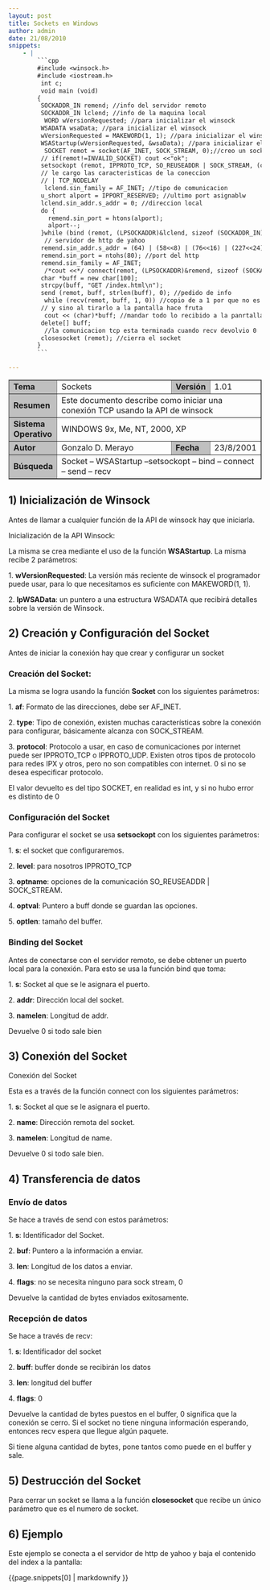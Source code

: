 ```yaml
---
layout: post
title: Sockets en Windows
author: admin
date: 21/08/2010
snippets: 
    - |
        ```cpp
        #include <winsock.h>
        #include <iostream.h>
         int c;
         void main (void)
        {
         SOCKADDR_IN remend; //info del servidor remoto
         SOCKADDR_IN lclend; //info de la maquina local
          WORD wVersionRequested; //para inicializar el winsock
         WSADATA wsaData; //para inicializar el winsock
         wVersionRequested = MAKEWORD(1, 1); //para inicializar el winsock
         WSAStartup(wVersionRequested, &wsaData); //para inicializar el winsock
          SOCKET remot = socket(AF_INET, SOCK_STREAM, 0);//creo un socket
         // if(remot!=INVALID_SOCKET) cout <<"ok";
         setsockopt (remot, IPPROTO_TCP, SO_REUSEADDR | SOCK_STREAM, (char*)&c, sizeof(int));
         // le cargo las caracteristicas de la coneccion
         // | TCP_NODELAY
          lclend.sin_family = AF_INET; //tipo de comunicacion
         u_short alport = IPPORT_RESERVED; //ultimo port asignablw
         lclend.sin_addr.s_addr = 0; //direccion local
         do {
           remend.sin_port = htons(alport);
           alport--;
         }while (bind (remot, (LPSOCKADDR)&lclend, sizeof (SOCKADDR_IN)) != 0);
          // servidor de http de yahoo
         remend.sin_addr.s_addr = (64) | (58<<8) | (76<<16) | (227<<24);
         remend.sin_port = ntohs(80); //port del http
         remend.sin_family = AF_INET;
          /*cout <<*/ connect(remot, (LPSOCKADDR)&remend, sizeof (SOCKADDR_IN)); //conectarse
         char *buff = new char[100];
         strcpy(buff, "GET /index.html\n");
         send (remot, buff, strlen(buff), 0); //pedido de info
          while (recv(remot, buff, 1, 0)) //copio de a 1 por que no es un string
         // y sino al tirarlo a la pantalla hace fruta
          cout << (char)*buff; //mandar todo lo recibido a la panrtalla
         delete[] buff;
          //la comunicacion tcp esta terminada cuando recv devolvio 0
         closesocket (remot); //cierra el socket
        }
        ```

---
```

<div class="entry-content">
						<table border="1">
<tbody>
<tr>
<td width="15%" bgcolor="#c0c0c0"><strong>Tema</strong></td>
<td>Sockets</td>
<td width="10%" bgcolor="#c0c0c0"><strong>Versión</strong></td>
<td width="10%">1.01</td>
</tr>
<tr>
<td width="15%" bgcolor="#c0c0c0"><strong>Resumen</strong></td>
<td colspan="3">Este documento describe como iniciar una conexión TCP       usando la API de winsock</td>
</tr>
<tr>
<td width="15%" bgcolor="#c0c0c0"><strong>Sistema Operativo</strong></td>
<td colspan="3">WINDOWS 9x, Me, NT, 2000, XP</td>
</tr>
<tr>
<td width="15%" bgcolor="#c0c0c0"><strong>Autor</strong></td>
<td>Gonzalo D. Merayo</td>
<td width="10%" bgcolor="#c0c0c0"><strong>Fecha</strong></td>
<td width="10%">23/8/2001</td>
</tr>
<tr>
<td width="15%" bgcolor="#c0c0c0"><strong>Búsqueda</strong></td>
<td colspan="3">Socket – WSAStartup –setsockopt – bind – connect –       send – recv</td>
</tr>
</tbody>
</table>
<h2>1) Inicialización de Winsock</h2>
<p>Antes de llamar a cualquier función de la API de winsock hay que iniciarla.</p>
<p>Inicialización de la API Winsock:</p>
<p>La misma se crea mediante el uso de la función <strong>WSAStartup</strong>. La misma recibe 2 parámetros:</p>
<p>1. <strong>wVersionRequested</strong>: La versión más reciente de winsock el programador puede usar, para lo que necesitamos es suficiente con MAKEWORD(1, 1).</p>
<p>2. <strong>lpWSAData</strong>: un puntero a una estructura WSADATA que recibirá detalles sobre la versión de Winsock.</p>
<h2>2) Creación y Configuración del Socket</h2>
<p>Antes de iniciar la conexión hay que crear y configurar un socket</p>
<h3>Creación del Socket:</h3>
<p>La misma se logra usando la función <strong>Socket</strong> con los siguientes parámetros:</p>
<p>1. <strong>af</strong>: Formato de las direcciones, debe ser AF_INET.</p>
<p>2. <strong>type</strong>: Tipo de conexión, existen muchas características sobre la conexión para configurar, básicamente alcanza con SOCK_STREAM.</p>
<p>3. <strong>protocol</strong>: Protocolo a usar, en caso de comunicaciones por internet puede ser IPPROTO_TCP o IPPROTO_UDP. Existen otros tipos de protocolo para redes IPX y otros, pero no son compatibles con internet. 0 si no se desea especificar protocolo.</p>
<p>El valor devuelto es del tipo SOCKET, en realidad es int, y si no hubo error es distinto de 0</p>
<h3>Configuración del Socket</h3>
<p>Para configurar el socket se usa <strong>setsockopt</strong> con los siguientes parámetros:</p>
<p>1. <strong>s</strong>: el socket que configuraremos.</p>
<p>2. <strong>level</strong>: para nosotros IPPROTO_TCP</p>
<p>3. <strong>optname</strong>: opciones de la comunicación SO_REUSEADDR | SOCK_STREAM.</p>
<p>4. <strong>optval</strong>: Puntero a buff donde se guardan las opciones.</p>
<p>5. <strong>optlen</strong>: tamaño del buffer.</p>
<h3>Binding del Socket</h3>
<p>Antes de conectarse con el servidor remoto, se debe obtener un puerto local para la conexión. Para esto se usa la función bind que toma:</p>
<p>1. <strong>s</strong>: Socket al que se le asignara el puerto.</p>
<p>2. <strong>addr</strong>: Dirección local del socket.</p>
<p>3. <strong>namelen</strong>: Longitud de addr.</p>
<p>Devuelve 0 si todo sale bien</p>
<h2>3) Conexión del Socket</h2>
<p>Conexión del Socket</p>
<p>Esta es a través de la función connect con los siguientes parámetros:</p>
<p>1. <strong>s</strong>: Socket al que se le asignara el puerto.</p>
<p>2. <strong>name</strong>: Dirección remota del socket.</p>
<p>3. <strong>namelen</strong>: Longitud de name.</p>
<p>Devuelve 0 si todo sale bien.</p>
<h2>4) Transferencia de datos</h2>
<h3>Envío de datos</h3>
<p>Se hace a través de send con estos parámetros:</p>
<p>1. <strong>s</strong>: Identificador del Socket.</p>
<p>2. <strong>buf</strong>: Puntero a la información a enviar.</p>
<p>3. <strong>len</strong>: Longitud de los datos a enviar.</p>
<p>4. <strong>flags</strong>: no se necesita ninguno para sock stream, 0</p>
<p>Devuelve la cantidad de bytes enviados exitosamente.</p>
<h3>Recepción de datos</h3>
<p>Se hace a través de recv:</p>
<p>1. <strong>s</strong>: Identificador del socket</p>
<p>2. <strong>buff</strong>: buffer donde se recibirán los datos</p>
<p>3. <strong>len</strong>: longitud del buffer</p>
<p>4. <strong>flags</strong>: 0</p>
<p>Devuelve la cantidad de bytes puestos en el buffer, 0 significa que la conexión se cerro. Si el socket no tiene ninguna información esperando, entonces recv espera que llegue algún paquete.</p>
<p>Si tiene alguna cantidad de bytes, pone tantos como puede en el buffer y sale.</p>
<h2>5) Destrucción del Socket</h2>
<p>Para cerrar un socket se llama a la función <strong>closesocket</strong> que recibe un único parámetro que es el numero de socket.</p>
<h2>6) Ejemplo</h2>
<p>Este ejemplo se conecta a el servidor de http de yahoo y baja el contenido del index a la pantalla:</p>
<div><div>{{page.snippets[0] | markdownify }}</div></div>
											</div>
